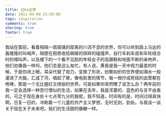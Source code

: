 ```yaml
---
title: 边ka边想
date: 2011-04-09 23:59:00
tags: inspiration
comments: true
sharing: true
footer: true
---
```

我站在窗前，看着相隔一扇玻璃的距离的川流不息的世界，你可以听到路上马达的轰隆隆的叫喊声，隔壁在厨房收拾碗碟的琐碎的碰撞声，自行车刹车皮和车轮结合时的嚎叫声，以及楼下的一个看不见脸的年轻女子的高跟鞋和地面不断的亲吻声，他们也像我一样吗，他们总是这么匆忙。有人说，黄昏是我一天中视力最差的时候，于是你闭上眼，耳朵代替了视力，变换了形状，纷繁如织的世界便如潮水一般灌进了大脑，汇成了河，唱起了歌，像电影里的情节，每一根拧成死结的血管都在咆哮，那是一个无比猩红又绮丽的世界。可是如果你突然瞎了该怎么办？两年前的我一定会选择一种苦行僧似的生活，如果在去年，我是浑噩的、蓝色的与言不由衷的，可之于现在身处十七点零九分的我呢，我不知道，时间有的是，时间过得真快啊，日复一日的，冲刷着一个儿童的共产主义梦想，无时无刻，到处。与我谈一谈关于现在关于未来吧，我们的生活甜的像糖一样。
